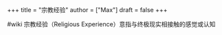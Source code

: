 +++
title = "宗教经验"
author = ["Max"]
draft = false
+++

\#wiki
宗教经验（Religious Experience）意指与终极现实相接触的感觉或认知
